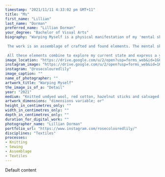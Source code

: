 ```yaml
---
timestamp: "2021/11/11 4:33:02 pm GMT+11"
title: "Ms"
first_name: "Lillian"
last_name: "Dorman"
preferred_name: "Lillian Dorman"
your_degree: "Bachelor of Visual Arts"
biography: "Warping Myself is a physical manifestation of my 'mental skin'. It has been a journey of transcribing my emotions and experiences into fibre. I have knitted, sewn, fumbled and finessed my way through the process of making this piece. Working intuitively and in tacit interaction with my preferred materials, I have explored a language of expression that translates my subconscious. 
 
 The work is an assemblage of crafted and found elements. The mental skin is made of undyed wool which has been knitted through painstaking hours. Red cotton tangles and constricts, marring and deforming its host. The structure supporting and further distorting the knitting is fashioned from a salvaged doctor's examination table. Lashed to this are hazelnut sticks coppiced from my childhood home. 
 
 All these elements combine to explore my current state and express a yearning for change. I have unravelled myself in pursuit of understanding."
image_location: "https://drive.google.com/u/2/open?usp=forms_web&id=1GCuGWBduHVSse8eEMxvpeAokSMa0mdxm"
instagram_image: "https://drive.google.com/u/2/open?usp=forms_web&id=16fThU1AzSNUkF7zH-pTFELEIGeWs9Q03"
instagram: "@rosecolouredlily"
image_caption: ""
name_of_photographer: ""
artwork_title: "Warping Myself"
the_image_is_of_a: "Detail"
year: "2021"
medium: "Knitted undyed wool, red cotton, hazelnut sticks and salvaged doctor's examination table frame."
artwork_dimensions: "dimensions variable; or"
height_in_centimetres_only: ""
width_in_centimetres_only: ""
depth_in_centimetres_only: ""
duration_for_digital_work: ""
photographer_name: "Lillian Dorman"
portfolio_url: "https://www.instagram.com/rosecolouredlily/"
disciplines: "Textiles"
processes:
- Knitting
- Sewing
- Assemblage
- Textiles
---
```


Default content